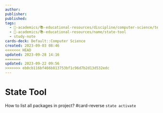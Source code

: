 ```yaml
---
author: 
publisher: 
published: 
tags:
  - 🔴-academics/📚-educational-resources/discipline/computer-science/technology/state-tool
  - 🔴-academics/📚-educational-resources/name/state-tool
  - study-note
cards-deck: Default::Computer Science
created: 2023-09-03 08:46
<<<<<<< HEAD
updated: 2023-09-28 14:16
=======
updated: 2023-09-22 09:56
>>>>>>> eb0cb116bf466b813753bf1c96d7b2d13d532edc
---
```


# State Tool

How to list all packages in project? #card-reverse 
`state activate`

